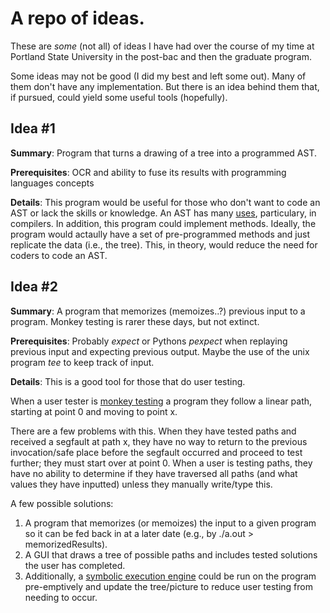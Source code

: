 # A repo of ideas.

These are *some* (not all) of ideas I have had over the course of my time at
Portland State University in the post-bac and then the graduate program.

Some ideas may not be good (I did my best and left some out). Many of them don't have any implementation. 
But there is an idea behind them that, if pursued, could yield some useful tools (hopefully).

## Idea #1
**Summary**: Program that turns a drawing of a tree into a programmed AST.

**Prerequisites**: OCR and ability to fuse its results with programming languages concepts

**Details**: This program would be useful for those who don't want to code an AST or lack
the skills or knowledge. An AST has many [uses](https://en.wikipedia.org/wiki/Abstract_syntax_tree#Usage),
particulary, in compilers.
In addition, this program could implement methods. Ideally, the program would actaully 
have a set of pre-programmed methods and just replicate the data (i.e., the tree). 
This, in theory, would reduce the need for coders to code an AST.

## Idea #2
**Summary**: A program that memorizes (memoizes..?) previous input to a program. Monkey testing is
rarer these days, but not extinct.

**Prerequisites**: Probably *expect* or Pythons *pexpect* when replaying previous input and expecting previous output. 
Maybe the use of the unix program *tee* to keep track of input.

**Details**: This is a good tool for those that do user testing.

When a user tester is [monkey testing](https://www.softwaretestinghelp.com/what-is-monkey-testing-in-software-testing/)
a program they follow a linear path, starting at point 0 and moving to point x.

There are a few problems with this. When they have tested paths and received a segfault 
at path x, they have no way to return to the previous invocation/safe place before 
the segfault occurred and proceed 
to test further; they must start over at point 0. When a user is testing paths, 
they have no ability to determine if they have traversed all paths (and what values 
they have inputted) unless they manually write/type this.

A few possible solutions:
1. A program that memorizes (or memoizes) the input to a given program so it can be fed 
back in at a later date (e.g., by ./a.out > memorizedResults).
2. A GUI that draws a tree of possible paths and includes tested solutions the user has completed.
3. Additionally, a [symbolic execution engine](https://github.com/ksluckow/awesome-symbolic-execution#tools) could be run on the program pre-emptively and update 
the tree/picture to reduce user testing from needing to occur.
